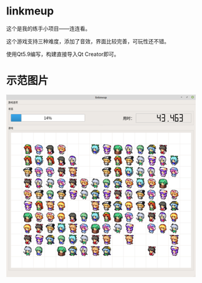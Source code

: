 # linkmeup

这个是我的练手小项目——连连看。

这个游戏支持三种难度，添加了音效，界面比较完善，可玩性还不错。

使用Qt5.9编写，构建直接导入Qt Creator即可。

# 示范图片
![sample](./sample.png)
